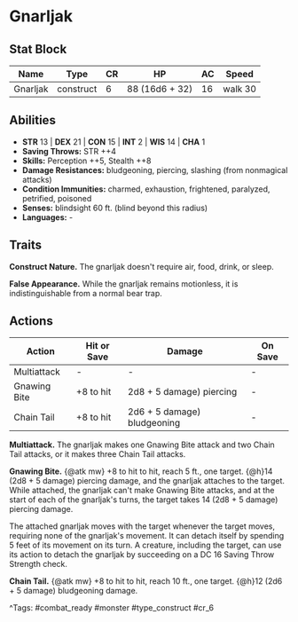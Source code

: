 # Gnarljak

## Stat Block

| Name | Type | CR | HP | AC | Speed |
|------|------|----|----|----|-------|
| Gnarljak | construct | 6 | 88 (16d6 + 32) | 16 | walk 30 |

## Abilities

- **STR** 13 | **DEX** 21 | **CON** 15 | **INT** 2 | **WIS** 14 | **CHA** 1
- **Saving Throws:** STR ++4  
- **Skills:** Perception ++5, Stealth ++8  
- **Damage Resistances:** bludgeoning, piercing, slashing (from nonmagical attacks)  
- **Condition Immunities:** charmed, exhaustion, frightened, paralyzed, petrified, poisoned  
- **Senses:** blindsight 60 ft. (blind beyond this radius)  
- **Languages:** -

## Traits

**Construct Nature.** The gnarljak doesn't require air, food, drink, or sleep.

**False Appearance.** While the gnarljak remains motionless, it is indistinguishable from a normal bear trap.


## Actions

| Action | Hit or Save | Damage | On Save |
|--------|--------------|--------|----------|
| Multiattack | - | - | - |
| Gnawing Bite | +8 to hit | 2d8 + 5 damage) piercing | - |
| Chain Tail | +8 to hit | 2d6 + 5 damage) bludgeoning | - |

**Multiattack.** The gnarljak makes one Gnawing Bite attack and two Chain Tail attacks, or it makes three Chain Tail attacks.

**Gnawing Bite.** {@atk mw} +8 to hit to hit, reach 5 ft., one target. {@h}14 (2d8 + 5 damage) piercing damage, and the gnarljak attaches to the target. While attached, the gnarljak can't make Gnawing Bite attacks, and at the start of each of the gnarljak's turns, the target takes 14 (2d8 + 5 damage) piercing damage.

The attached gnarljak moves with the target whenever the target moves, requiring none of the gnarljak's movement. It can detach itself by spending 5 feet of its movement on its turn. A creature, including the target, can use its action to detach the gnarljak by succeeding on a DC 16 Saving Throw Strength check.

**Chain Tail.** {@atk mw} +8 to hit to hit, reach 10 ft., one target. {@h}12 (2d6 + 5 damage) bludgeoning damage.


^Tags: #combat_ready #monster #type_construct #cr_6